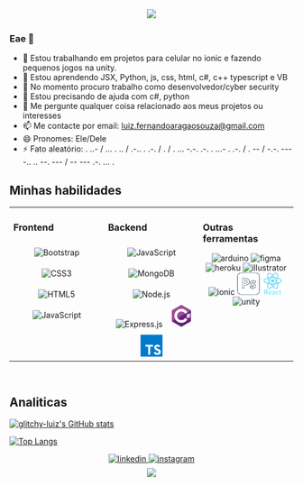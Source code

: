 <div align="center">
  <img src="https://user-images.githubusercontent.com/84513178/171651528-bb4c9716-021a-487b-a535-f738458a86da.png" />
</div>

### Eae 👋

- 🔭 Estou trabalhando em projetos para celular no ionic e fazendo pequenos jogos na unity.
- 🌱 Estou aprendendo JSX, Python, js, css, html, c#, c++ typescript e VB
- 👯 No momento procuro trabalho como desenvolvedor/cyber security
- 🤔 Estou precisando de ajuda com c#, python
- 💬 Me pergunte qualquer coisa relacionado aos meus projetos ou interesses
- 📫 Me contacte por email: luiz.fernandoaragaosouza@gmail.com
- 😄 Pronomes: Ele/Dele
- ⚡ Fato aleatório: . ..- / ... . .. / .-.. . .-. / . / . ... -.-. .-. . ...- . .-. / . -- / -.-. --- -.. .. --. --- / -- --- .-. ... .

## Minhas habilidades
<table><tr><td valign="top" width="33%">



### Frontend  
<div align="center">  
<img style="margin: 10px" src="https://profilinator.rishav.dev/skills-assets/bootstrap-plain.svg" alt="Bootstrap" height="40" />  
<img style="margin: 10px" src="https://profilinator.rishav.dev/skills-assets/css3-original-wordmark.svg" alt="CSS3" height="40" />  
<img style="margin: 10px" src="https://profilinator.rishav.dev/skills-assets/html5-original-wordmark.svg" alt="HTML5" height="40" /> 
<img style="margin: 10px" src="https://profilinator.rishav.dev/skills-assets/javascript-original.svg" alt="JavaScript" height="40" />  
</div>

</td><td valign="top" width="33%">



### Backend  
<div align="center">  
<img style="margin: 10px" src="https://profilinator.rishav.dev/skills-assets/javascript-original.svg" alt="JavaScript" height="40" />  
<img style="margin: 10px" src="https://profilinator.rishav.dev/skills-assets/mongodb-original-wordmark.svg" alt="MongoDB" height="40" />  
<img style="margin: 10px" src="https://profilinator.rishav.dev/skills-assets/nodejs-original-wordmark.svg" alt="Node.js" height="40" />  
<img style="margin: 10px" src="https://profilinator.rishav.dev/skills-assets/express-original-wordmark.svg" alt="Express.js" height="40" />
<img src="https://raw.githubusercontent.com/devicons/devicon/master/icons/csharp/csharp-original.svg" alt="csharp" width="40" height="40"/>
<img src="https://raw.githubusercontent.com/devicons/devicon/master/icons/typescript/typescript-original.svg" alt="typescript" width="40" height="40"/>
</div>

</td><td valign="top" width="33%">



### Outras ferramentas  
<div align="center">   
  <img src="https://cdn.worldvectorlogo.com/logos/arduino-1.svg" alt="arduino" width="40" height="40"/>
  <img src="https://www.vectorlogo.zone/logos/figma/figma-icon.svg" alt="figma" width="40" height="40"/>
  <img src="https://www.vectorlogo.zone/logos/heroku/heroku-icon.svg" alt="heroku" width="40" height="40"/>
  <img src="https://www.vectorlogo.zone/logos/adobe_illustrator/adobe_illustrator-icon.svg" alt="illustrator" width="40" height="40"/>
  <img src="https://upload.wikimedia.org/wikipedia/commons/d/d1/Ionic_Logo.svg" alt="ionic" width="40" height="40"/>
  <img src="https://raw.githubusercontent.com/devicons/devicon/master/icons/photoshop/photoshop-line.svg" alt="photoshop" width="40" height="40"/>
  <img src="https://raw.githubusercontent.com/devicons/devicon/master/icons/react/react-original-wordmark.svg" alt="react" width="40" height="40"/>
  <img src="https://www.vectorlogo.zone/logos/unity3d/unity3d-icon.svg" alt="unity" width="40" height="40"/>
</div>

</td></tr></table>  

<br/>  

## Analiticas
[![glitchy-luiz's GitHub stats](https://github-readme-stats.vercel.app/api?username=glitchy-luiz&theme=radical)](https://github.com/glitchy-luiz/github-readme-stats)

[![Top Langs](https://github-readme-stats.vercel.app/api/top-langs/?username=glitchy-luiz&layout=compact)](https://github.com/glitchy-luiz/github-readme-stats)

<div align="center">
  <a href="https://linkedin.com/in/luizfernando-souza" target="_blank">
<img src=https://img.shields.io/badge/linkedin-%231E77B5.svg?&style=for-the-badge&logo=linkedin&logoColor=white alt=linkedin style="margin-bottom: 5px;" />
</a>
  <a href="https://instagram.com/luiz_etc" target="_blank">
<img src=https://img.shields.io/badge/instagram-%23000000.svg?&style=for-the-badge&logo=instagram&logoColor=white alt=instagram style="margin-bottom: 5px;" />
</a>  
</div>

<div align="center">
<img src="https://komarev.com/ghpvc/?username=glitchy-luiz&&style=flat-square" align="center" />
</div>  

  <div> 


</div>
